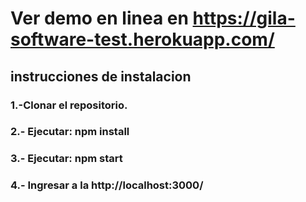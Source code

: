 # Ver demo en linea en https://gila-software-test.herokuapp.com/


## instrucciones de instalacion
### 1.-Clonar el repositorio.
### 2.- Ejecutar: npm install
### 3.- Ejecutar: npm start

### 4.- Ingresar a la http://localhost:3000/

